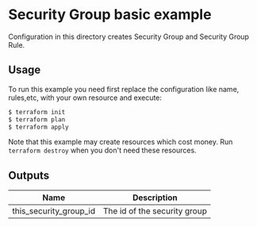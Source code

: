 # Security Group basic example

Configuration in this directory creates Security Group and Security Group Rule.

## Usage
To run this example you need first replace the configuration like name, rules,etc, with your own resource and execute:

```bash
$ terraform init
$ terraform plan
$ terraform apply
```

Note that this example may create resources which cost money. Run `terraform destroy` when you don't need these resources.

<!-- BEGINNING OF PRE-COMMIT-TERRAFORM DOCS HOOK -->
## Outputs

| Name | Description |
|------|-------------|
| this_security_group_id | The id of the security group |

<!-- END OF PRE-COMMIT-TERRAFORM DOCS HOOK -->
